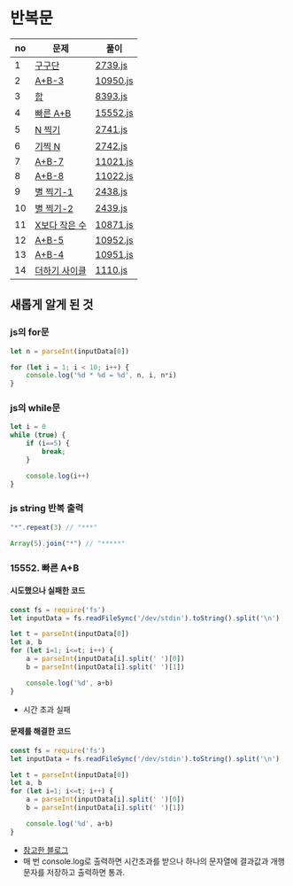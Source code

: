# 반복문

|no|문제|풀이|
|---|----|----|
|1|[구구단](https://www.acmicpc.net/problem/2739)|[2739.js](src/2739.js)|
|2|[A+B-3](https://www.acmicpc.net/problem/10950)|[10950.js](src/10950.js)|
|3|[합](https://www.acmicpc.net/problem/8393)|[8393.js](src/8393.js)|
|4|[빠른 A+B](https://www.acmicpc.net/problem/15552)|[15552.js](src/15552.js)|
|5|[N 찍기](https://www.acmicpc.net/problem/2741)|[2741.js](src/2741.js)|
|6|[기찍 N](https://www.acmicpc.net/problem/2742)|[2742.js](src/2742.js)|
|7|[A+B-7](https://www.acmicpc.net/problem/11021)|[11021.js](src/11021.js)|
|8|[A+B-8](https://www.acmicpc.net/problem/11022)|[11022.js](src/11022.js)|
|9|[별 찍기-1](https://www.acmicpc.net/problem/2438)|[2438.js](src/2438.js)|
|10|[별 찍기-2](https://www.acmicpc.net/problem/2439)|[2439.js](src/2439.js)|
|11|[X보다 작은 수](https://www.acmicpc.net/problem/10871)|[10871.js](src/10871.js)|
|12|[A+B-5](https://www.acmicpc.net/problem/10952)|[10952.js](src/10952.js)|
|13|[A+B-4](https://www.acmicpc.net/problem/10951)|[10951.js](src/10951.js)|
|14|[더하기 사이클](https://www.acmicpc.net/problem/1110)|[1110.js](src/1110.js)|


## 새롭게 알게 된 것
### js의 for문

```javascript
let n = parseInt(inputData[0])

for (let i = 1; i < 10; i++) {
    console.log('%d * %d = %d', n, i, n*i)
}
```

### js의 while문

```javascript
let i = 0
while (true) {
    if (i==5) {
        break;
    }

    console.log(i++)
}
```


### js string 반복 출력
```javascript
"*".repeat(3) // "***"

Array(5).join("*") // "*****"

```

### 15552. 빠른 A+B

#### 시도했으나 실패한 코드
```javascript
const fs = require('fs')
let inputData = fs.readFileSync('/dev/stdin').toString().split('\n')

let t = parseInt(inputData[0])
let a, b
for (let i=1; i<=t; i++) {
    a = parseInt(inputData[i].split(' ')[0])
    b = parseInt(inputData[i].split(' ')[1])

    console.log('%d', a+b)
}
```
- 시간 초과 실패

#### 문제를 해결한 코드
```javascript
const fs = require('fs')
let inputData = fs.readFileSync('/dev/stdin').toString().split('\n')

let t = parseInt(inputData[0])
let a, b
for (let i=1; i<=t; i++) {
    a = parseInt(inputData[i].split(' ')[0])
    b = parseInt(inputData[i].split(' ')[1])

    console.log('%d', a+b)
}
```
- [참고한 블로그](https://laycoder.tistory.com/160)
- 매 번 console.log로 출력하면 시간초과를 받으나 하나의 문자열에 결과값과 개행문자를 저장하고 출력하면 통과.
